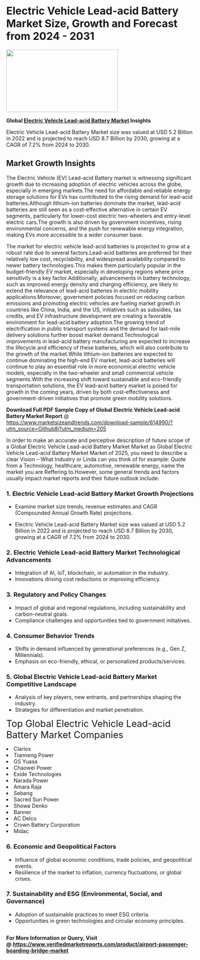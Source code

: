 <H1>Electric Vehicle Lead-acid Battery Market Size, Growth and Forecast from 2024 - 2031</H1><img class="aligncenter size-medium wp-image-584254" src="https://thirdeyenews.in/wp-content/uploads/2024/09/Global-Market-Research-300x168.jpeg" alt="" width="300" height="168" /><p><strong>Global&nbsp;<a href="https://www.marketsizeandtrends.com/download-sample/614990/?utm_source=Github8j?utm_medium=205">Electric Vehicle Lead-acid Battery Market</a> Insights</strong></p><p>Electric Vehicle Lead-acid Battery Market size was valued at USD 5.2 Billion in 2022 and is projected to reach USD 8.7 Billion by 2030, growing at a CAGR of 7.2% from 2024 to 2030.</p><p><h2>Market Growth Insights</h2> <p>The Electric Vehicle (EV) Lead-acid Battery market is witnessing significant growth due to increasing adoption of electric vehicles across the globe, especially in emerging markets.The need for affordable and reliable energy storage solutions for EVs has contributed to the rising demand for lead-acid batteries.Although lithium-ion batteries dominate the market, lead-acid batteries are still seen as a cost-effective alternative in certain EV segments, particularly for lower-cost electric two-wheelers and entry-level electric cars.The growth is also driven by government incentives, rising environmental concerns, and the push for renewable energy integration, making EVs more accessible to a wider consumer base.</p> <p>The market for electric vehicle lead-acid batteries is projected to grow at a robust rate due to several factors.Lead-acid batteries are preferred for their relatively low cost, recyclability, and widespread availability compared to newer battery technologies.This makes them particularly popular in the budget-friendly EV market, especially in developing regions where price sensitivity is a key factor.Additionally, advancements in battery technology, such as improved energy density and charging efficiency, are likely to extend the relevance of lead-acid batteries in electric mobility applications.Moreover, government policies focused on reducing carbon emissions and promoting electric vehicles are fueling market growth.In countries like China, India, and the US, initiatives such as subsidies, tax credits, and EV infrastructure development are creating a favorable environment for lead-acid battery adoption.The growing trend of electrification in public transport systems and the demand for last-mile delivery solutions further boost market demand.Technological improvements in lead-acid battery manufacturing are expected to increase the lifecycle and efficiency of these batteries, which will also contribute to the growth of the market.While lithium-ion batteries are expected to continue dominating the high-end EV market, lead-acid batteries will continue to play an essential role in more economical electric vehicle models, especially in the two-wheeler and small commercial vehicle segments.With the increasing shift toward sustainable and eco-friendly transportation solutions, the EV lead-acid battery market is poised for growth in the coming years, driven by both cost-effectiveness and government-driven initiatives that promote green mobility solutions.</p> <p><span class=""><strong>Download Full PDF Sample Copy of Global Electric Vehicle Lead-acid Battery Market Report</strong> @ <a href="https://www.marketsizeandtrends.com/download-sample/614990/?utm_source=Github8j?utm_medium=205" target="_blank">https://www.marketsizeandtrends.com/download-sample/614990/?utm_source=Github8j?utm_medium=205</a></span></p><p>In order to make an accurate and perceptive description of future scope of a Global&nbsp;Electric Vehicle Lead-acid Battery Market Market as Global&nbsp;Electric Vehicle Lead-acid Battery Market Market of 2025, you need to describe a clear Vision &ndash; What Industry or Linda can you think of for example: Quote from a Technology, healthcare, automotive, renewable energy, name the market you are Reffering to.However, some general trends and factors usually impact market reports and their future outlook include:</p><h3>1.&nbsp;<strong>Electric Vehicle Lead-acid Battery Market Growth Projections</strong></h3><ul><li>Examine market size trends, revenue estimates and CAGR (Compounded Annual Growth Rate) projections.</li><li><p>Electric Vehicle Lead-acid Battery Market size was valued at USD 5.2 Billion in 2022 and is projected to reach USD 8.7 Billion by 2030, growing at a CAGR of 7.2% from 2024 to 2030.</p></li></ul><h3>2.&nbsp;<strong>Electric Vehicle Lead-acid Battery Market Technological Advancements</strong></h3><ul><li>Integration of AI, IoT, blockchain, or automation in the industry.</li><li>Innovations driving cost reductions or improving efficiency.</li></ul><h3>3.&nbsp;<strong>Regulatory and Policy Changes</strong></h3><ul><li>Impact of global and regional regulations, including sustainability and carbon-neutral goals.</li><li>Compliance challenges and opportunities tied to government initiatives.</li></ul><h3>4.&nbsp;<strong>Consumer Behavior Trends</strong></h3><ul><li>Shifts in demand influenced by generational preferences (e.g., Gen Z, Millennials).</li><li>Emphasis on eco-friendly, ethical, or personalized products/services.</li></ul><h3>5.&nbsp;<strong>Global Electric Vehicle Lead-acid Battery Market Competitive Landscape</strong></h3><ul><li>Analysis of key players, new entrants, and partnerships shaping the industry.</li><li>Strategies for differentiation and market penetration.</li></ul><p data-pm-slice="1 1 []"><span style="color: inherit; font-family: inherit; font-size: 25px;">Top Global Electric Vehicle Lead-acid Battery Market Companies</span></p><div class="" data-test-id=""><p><li>Clarios</li><li> Tianneng Power</li><li> GS Yuasa</li><li> Chaowei Power</li><li> Exide Technologies</li><li> Narada Power</li><li> Amara Raja</li><li> Sebang</li><li> Sacred Sun Power</li><li> Showa Denko</li><li> Banner</li><li> AC Delco</li><li> Crown Battery Corporation</li><li> Midac</li></p></div><h3>6.&nbsp;<strong>Economic and Geopolitical Factors</strong></h3><ul><li>Influence of global economic conditions, trade policies, and geopolitical events.</li><li>Resilience of the market to inflation, currency fluctuations, or global crises.</li></ul><h3>7.&nbsp;<strong>Sustainability and ESG (Environmental, Social, and Governance)</strong></h3><ul><li>Adoption of sustainable practices to meet ESG criteria.</li><li>Opportunities in green technologies and circular economy principles.</li></ul><h2><strong style="font-size: 14px;">For More Information or Query, Visit @&nbsp;</strong><a style="background-color: #ffffff; font-size: 14px;" href="https://www.marketsizeandtrends.com/report/electric-vehicle-lead-acid-battery-market/" target="_blank">https://www.verifiedmarketreports.com/product/airport-passenger-boarding-bridge-market</a></h2>